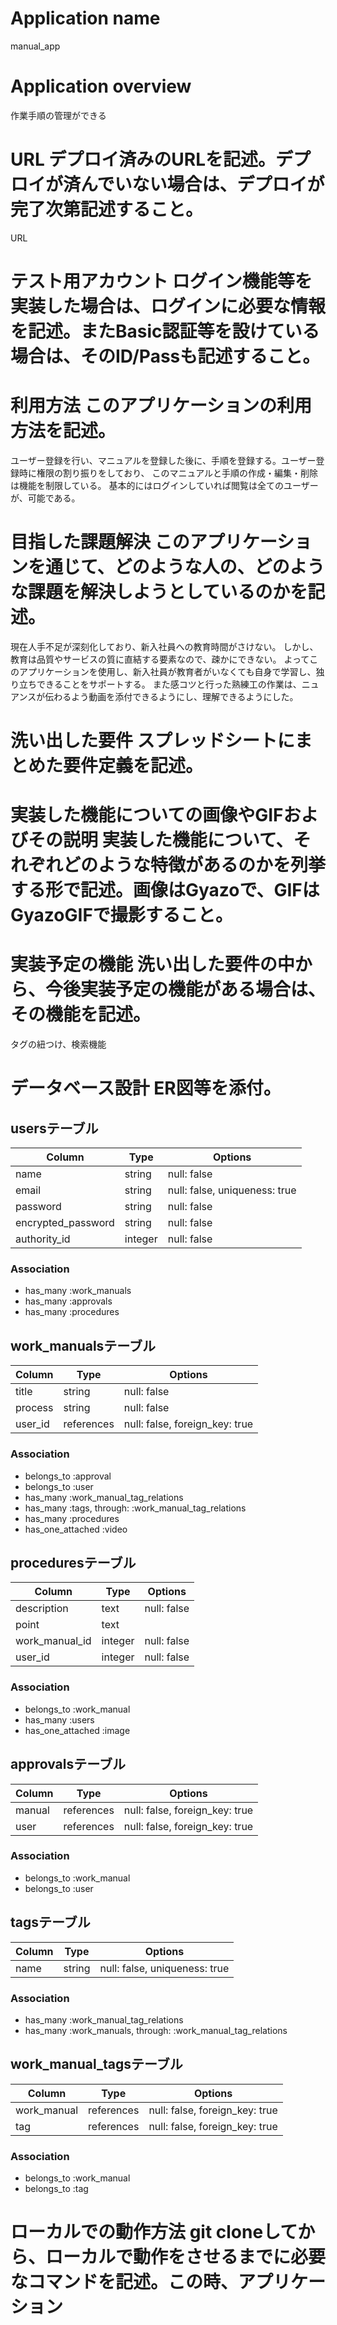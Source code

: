 # Application name
manual_app
# Application overview
作業手順の管理ができる

# URL	デプロイ済みのURLを記述。デプロイが済んでいない場合は、デプロイが完了次第記述すること。
URL

# テスト用アカウント	ログイン機能等を実装した場合は、ログインに必要な情報を記述。またBasic認証等を設けている場合は、そのID/Passも記述すること。

# 利用方法	このアプリケーションの利用方法を記述。
ユーザー登録を行い、マニュアルを登録した後に、手順を登録する。ユーザー登録時に権限の割り振りをしており、
このマニュアルと手順の作成・編集・削除は機能を制限している。
基本的にはログインしていれば閲覧は全てのユーザーが、可能である。
# 目指した課題解決	このアプリケーションを通じて、どのような人の、どのような課題を解決しようとしているのかを記述。
現在人手不足が深刻化しており、新入社員への教育時間がさけない。
しかし、教育は品質やサービスの質に直結する要素なので、疎かにできない。
よってこのアプリケーションを使用し、新入社員が教育者がいなくても自身で学習し、独り立ちできることをサポートする。
また感コツと行った熟練工の作業は、ニュアンスが伝わるよう動画を添付できるようにし、理解できるようにした。

# 洗い出した要件	スプレッドシートにまとめた要件定義を記述。

# 実装した機能についての画像やGIFおよびその説明	実装した機能について、それぞれどのような特徴があるのかを列挙する形で記述。画像はGyazoで、GIFはGyazoGIFで撮影すること。

# 実装予定の機能	洗い出した要件の中から、今後実装予定の機能がある場合は、その機能を記述。
タグの紐つけ、検索機能

# データベース設計	ER図等を添付。
## usersテーブル
| Column             | Type       | Options                       |
| -------------------| ---------- | ------------------------------|
| name               | string     | null: false                   |
| email              | string     | null: false, uniqueness: true |
| password           | string     | null: false                   |
| encrypted_password | string     | null: false                   |
| authority_id       | integer    | null: false                   |
### Association
- has_many :work_manuals
- has_many :approvals
- has_many :procedures


## work_manualsテーブル
| Column  | Type       | Options                        |
| ------- | ---------- | ------------------------------ |
| title   | string     | null: false                    |
| process | string     | null: false                    |
| user_id | references | null: false, foreign_key: true |
### Association
- belongs_to :approval
- belongs_to :user
- has_many :work_manual_tag_relations
- has_many :tags, through: :work_manual_tag_relations
- has_many :procedures
- has_one_attached :video


## proceduresテーブル
| Column         | Type       | Options     |
| -------------- | ---------- | ----------- |
| description    | text       | null: false |
| point          | text       |             |
| work_manual_id | integer    | null: false |
| user_id        | integer    | null: false |
### Association
- belongs_to :work_manual
- has_many :users
- has_one_attached :image


## approvalsテーブル
| Column | Type       | Options                        |
| ------ | ---------- | ------------------------------ |
| manual | references | null: false, foreign_key: true |
| user   | references | null: false, foreign_key: true |
### Association
- belongs_to :work_manual
- belongs_to :user


## tagsテーブル
| Column | Type       | Options                       |
| ------ | ---------- | ----------------------------- |
| name   | string     | null: false, uniqueness: true |
### Association
- has_many :work_manual_tag_relations
- has_many :work_manuals, through: :work_manual_tag_relations

## work_manual_tagsテーブル
| Column      | Type       | Options                        |
| ----------- | ---------- | ------------------------------ |
| work_manual | references | null: false, foreign_key: true |
| tag         | references | null: false, foreign_key: true |
### Association
- belongs_to :work_manual
- belongs_to :tag


# ローカルでの動作方法	git cloneしてから、ローカルで動作をさせるまでに必要なコマンドを記述。この時、アプリケーション
